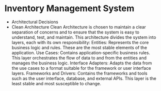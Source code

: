 # Inventory Management System

* Architectural Decisions
* Clean Architecture
Clean Architecture is chosen to maintain a clear separation of concerns and to ensure that the system is easy to understand,
test, and maintain. This architecture divides the system into layers, each with its own responsibility:
Entities: Represents the core business logic and rules. These are the most stable elements of the application.
Use Cases: Contains application-specific business rules. This layer orchestrates the flow of data to and from the entities and manages the business logic.
Interface Adapters: Adapts the data from the use cases to a format suitable for the framework or user interface layers.
Frameworks and Drivers: Contains the frameworks and tools such as the user interface, database, and external APIs. This layer is the least stable and most susceptible to change.
